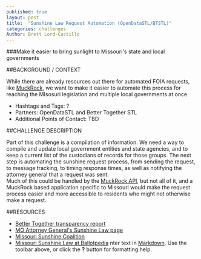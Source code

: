 ```yaml
---
published: true
layout: post
title:  "Sunshine Law Request Automation (OpenDataSTL/BTSTL)"
categories: challenges
Author: Brett Lord-Castillo
---
```

###Make it easier to bring sunlight to Missouri's state and local governments  
  
##BACKGROUND / CONTEXT  
  
While there are already resources out there for automated FOIA requests, like [MuckRock](https://www.muckrock.com/), we want to make it easier to automate this process for reaching the MIsosuri legislation and multiple local governments at once.  
  
* Hashtags and Tags: ?
* Partners: OpenDataSTL and Better Together STL
* Additional Points of Contact: TBD  
  
##CHALLENGE DESCRIPTION  
  
Part of this challenge is a compilation of information. We need a way to compile and update local government entities and state agencies, and to keep a current list of the custodians of records for those groups. The next step is automating the sunshine request process, from sending the request, to message tracking, to timing response times, as well as notifying the attorney general that a request was sent.  
Much of this could be handled by the [MuckRock API](https://github.com/MuckRock/API-examples), but not all of it, and a MuckRock based application specific to Missouri would make the request process easier and more accessible to residents who might not otherwise make a request.  
  
##RESOURCES  
* [Better Together transparency report](http://www.bettertogetherstl.com/new-report-finds-widespread-lack-of-government-transparency)  
* [MO Attorney General's Sunshine Law page](https://ago.mo.gov/missouri-law/sunshine-law)  
* [Missouri Sunshine Coalition](http://missourisunshine.org/)  
* [Missouri Sunshine Law at Ballotpedia](http://ballotpedia.org/Missouri_Sunshine_Law)  nter text in [Markdown](http://daringfireball.net/projects/markdown/). Use the toolbar above, or click the **?** button for formatting help.
